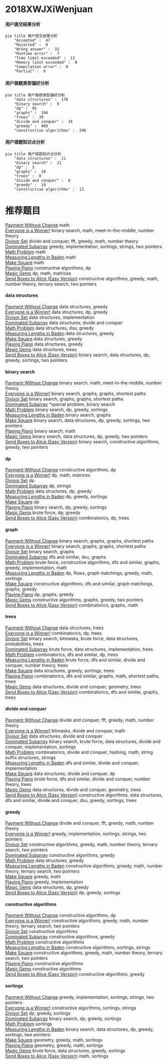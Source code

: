 # 2018XWJXiWenjuan
<!-- tabs:start -->
#### **用户提交结果分析**

```mermaid
pie title 用户提交结果分析
    "Accepted" :  47
    "Rejected" :  0
    "Wrong answer" :  32
    "Runtime error" :  7
    "Time limit exceeded" :  13
    "Memory limit exceeded" :  0
    "Compilation error" :  0
    "Partial" :  0
```
#### **用户做题类型偏好分析**

```mermaid
pie title 用户做题类型偏好分析
    "data structures" :  176
    "binary search" :  9
    "dp" :  95
    "graphs" :  104
    "trees" :  39
    "divide and conquer" :  34
    "greedy" :  469
    "constructive algorithms" :  296
```
#### **用户错题知识点分析**

```mermaid
pie title 用户错题知识点分析
    "data structures" :  11
    "binary search" :  11
    "dp" :  5
    "graphs" :  10
    "trees" :  0
    "divide and conquer" :  0
    "greedy" :  19
    "constructive algorithms" :  13
```
<!-- tabs:end -->
# 推荐题目
[Payment Without Change](http://codeforces.com/problemset/problem/1256/A)		math		  
[Everyone is a Winner!](http://codeforces.com/problemset/problem/1263/C)		binary search,
                        math,
                        meet-in-the-middle,
                        number theory		  
[Divisor Set](http://codeforces.com/problemset/problem/1257/G)		divide and conquer,
                        fft,
                        greedy,
                        math,
                        number theory		  
[Dominated Subarray](http://codeforces.com/problemset/problem/1257/C)		greedy,
                        implementation,
                        sortings,
                        strings,
                        two pointers		  
[Math Problem](https://codeforces.com/contest/1262/problem/A)		math		  
[Measuring Lengths in Baden](http://codeforces.com/problemset/problem/125/A)		math		  
[Make Square](http://codeforces.com/problemset/problem/1028/H)		math		  
[Playing Piano](https://codeforces.com/contest/1079/problem/C)		constructive algorithms,
                        dp		  
[Magic Gems](http://codeforces.com/problemset/problem/1117/D)		dp,
                        math,
                        matrices		  
[Send Boxes to Alice (Easy Version)](https://codeforces.com/contest/1255/problem/E1)		constructive algorithms,
                        greedy,
                        math,
                        number theory,
                        ternary search,
                        two pointers		  
<!-- tabs:start -->
#### **data structures**
[Payment Without Change](https://codeforces.com/contest/1261/problem/B2)		data structures,
                        greedy		  
[Everyone is a Winner!](http://codeforces.com/problemset/problem/1257/E)		data structures,
                        dp,
                        greedy		  
[Divisor Set](http://codeforces.com/problemset/problem/1263/E)		data structures,
                        implementation		  
[Dominated Subarray](http://codeforces.com/problemset/problem/1139/F)		data structures,
                        divide and conquer		  
[Math Problem](http://codeforces.com/problemset/problem/1051/G)		data structures,
                        dsu,
                        greedy		  
[Measuring Lengths in Baden](https://codeforces.com/contest/1261/problem/B1)		data structures,
                        greedy		  
[Make Square](https://codeforces.com/contest/1262/problem/D1)		data structures,
                        greedy		  
[Playing Piano](https://codeforces.com/contest/1262/problem/D2)		data structures,
                        greedy		  
[Magic Gems](http://codeforces.com/problemset/problem/1260/F)		data structures,
                        trees		  
[Send Boxes to Alice (Easy Version)](http://codeforces.com/problemset/problem/1257/D)		binary search,
                        data structures,
                        dp,
                        greedy,
                        sortings,
                        two pointers		  
#### **binary search**
[Payment Without Change](http://codeforces.com/problemset/problem/1263/C)		binary search,
                        math,
                        meet-in-the-middle,
                        number theory		  
[Everyone is a Winner!](https://codeforces.com/contest/1261/problem/C)		binary search,
                        graphs,
                        graphs,
                        shortest paths		  
[Divisor Set](https://codeforces.com/contest/1262/problem/E)		binary search,
                        graphs,
                        graphs,
                        shortest paths		  
[Dominated Subarray](http://codeforces.com/problemset/problem/1170/E)		*special problem,
                        binary search		  
[Math Problem](http://codeforces.com/problemset/problem/1260/D)		binary search,
                        dp,
                        greedy,
                        sortings		  
[Measuring Lengths in Baden](http://codeforces.com/problemset/problem/125/E)		binary search,
                        graphs		  
[Make Square](http://codeforces.com/problemset/problem/1257/D)		binary search,
                        data structures,
                        dp,
                        greedy,
                        sortings,
                        two pointers		  
[Playing Piano](http://codeforces.com/problemset/problem/1260/B)		binary search,
                        math		  
[Magic Gems](http://codeforces.com/problemset/problem/1492/C)		binary search,
                        data structures,
                        dp,
                        greedy,
                        two pointers		  
[Send Boxes to Alice (Easy Version)](http://codeforces.com/problemset/problem/1463/D)		binary search,
                        constructive algorithms,
                        greedy,
                        two pointers		  
#### **dp**
[Payment Without Change](https://codeforces.com/contest/1079/problem/C)		constructive algorithms,
                        dp		  
[Everyone is a Winner!](http://codeforces.com/problemset/problem/1117/D)		dp,
                        math,
                        matrices		  
[Divisor Set](https://codeforces.com/contest/1262/problem/F1)		dp		  
[Dominated Subarray](http://codeforces.com/problemset/problem/1015/F)		dp,
                        strings		  
[Math Problem](http://codeforces.com/problemset/problem/1257/E)		data structures,
                        dp,
                        greedy		  
[Measuring Lengths in Baden](http://codeforces.com/problemset/problem/1256/E)		dp,
                        greedy,
                        sortings		  
[Make Square](https://codeforces.com/contest/1261/problem/D1)		dp		  
[Playing Piano](http://codeforces.com/problemset/problem/1260/D)		binary search,
                        dp,
                        greedy,
                        sortings		  
[Magic Gems](http://codeforces.com/problemset/problem/1260/E)		brute force,
                        dp,
                        greedy		  
[Send Boxes to Alice (Easy Version)](http://codeforces.com/problemset/problem/1097/G)		combinatorics,
                        dp,
                        trees		  
#### **graph**
[Payment Without Change](https://codeforces.com/contest/1261/problem/C)		binary search,
                        graphs,
                        graphs,
                        shortest paths		  
[Everyone is a Winner!](https://codeforces.com/contest/1262/problem/E)		binary search,
                        graphs,
                        graphs,
                        shortest paths		  
[Divisor Set](http://codeforces.com/problemset/problem/125/E)		binary search,
                        graphs		  
[Dominated Subarray](http://codeforces.com/problemset/problem/1263/D)		dfs and similar,
                        dsu,
                        graphs		  
[Math Problem](http://codeforces.com/problemset/problem/1487/C)		brute force,
                        constructive algorithms,
                        dfs and similar,
                        graphs,
                        greedy,
                        implementation,
                        math		  
[Measuring Lengths in Baden](http://codeforces.com/problemset/problem/1437/C)		dp,
                        flows,
                        graph matchings,
                        greedy,
                        math,
                        sortings		  
[Make Square](http://codeforces.com/problemset/problem/1470/D)		constructive algorithms,
                        dfs and similar,
                        graph matchings,
                        graphs,
                        greedy		  
[Playing Piano](http://codeforces.com/problemset/problem/1476/C)		dp,
                        graphs,
                        greedy		  
[Magic Gems](http://codeforces.com/problemset/problem/1304/D)		constructive algorithms,
                        graphs,
                        greedy,
                        two pointers		  
[Send Boxes to Alice (Easy Version)](http://codeforces.com/problemset/problem/1475/C)		combinatorics,
                        graphs,
                        math		  
#### **trees**
[Payment Without Change](http://codeforces.com/problemset/problem/1260/F)		data structures,
                        trees		  
[Everyone is a Winner!](http://codeforces.com/problemset/problem/1097/G)		combinatorics,
                        dp,
                        trees		  
[Divisor Set](http://codeforces.com/problemset/problem/1479/D)		binary search,
                        bitmasks,
                        brute force,
                        data structures,
                        probabilities,
                        trees		  
[Dominated Subarray](http://codeforces.com/problemset/problem/1511/C)		brute force,
                        data structures,
                        implementation,
                        trees		  
[Math Problem](http://codeforces.com/problemset/problem/1499/F)		combinatorics,
                        dfs and similar,
                        dp,
                        trees		  
[Measuring Lengths in Baden](http://codeforces.com/problemset/problem/1491/E)		brute force,
                        dfs and similar,
                        divide and conquer,
                        number theory,
                        trees		  
[Make Square](http://codeforces.com/problemset/problem/1466/D)		data structures,
                        greedy,
                        sortings,
                        trees		  
[Playing Piano](http://codeforces.com/problemset/problem/1495/D)		combinatorics,
                        dfs and similar,
                        graphs,
                        math,
                        shortest paths,
                        trees		  
[Magic Gems](http://codeforces.com/problemset/problem/1303/G)		data structures,
                        divide and conquer,
                        geometry,
                        trees		  
[Send Boxes to Alice (Easy Version)](http://codeforces.com/problemset/problem/1454/E)		combinatorics,
                        dfs and similar,
                        graphs,
                        trees		  
#### **divide and conquer**
[Payment Without Change](http://codeforces.com/problemset/problem/1257/G)		divide and conquer,
                        fft,
                        greedy,
                        math,
                        number theory		  
[Everyone is a Winner!](http://codeforces.com/problemset/problem/1261/F)		bitmasks,
                        divide and conquer,
                        math		  
[Divisor Set](http://codeforces.com/problemset/problem/1139/F)		data structures,
                        divide and conquer		  
[Dominated Subarray](http://codeforces.com/problemset/problem/1461/D)		binary search,
                        brute force,
                        data structures,
                        divide and conquer,
                        implementation,
                        sortings		  
[Math Problem](http://codeforces.com/problemset/problem/1466/G)		combinatorics,
                        divide and conquer,
                        hashing,
                        math,
                        string suffix structures,
                        strings		  
[Measuring Lengths in Baden](http://codeforces.com/problemset/problem/1490/D)		dfs and similar,
                        divide and conquer,
                        implementation		  
[Make Square](https://codeforces.com/contest/1483/problem/C)		data structures,
                        divide and conquer,
                        dp		  
[Playing Piano](http://codeforces.com/problemset/problem/1491/E)		brute force,
                        dfs and similar,
                        divide and conquer,
                        number theory,
                        trees		  
[Magic Gems](http://codeforces.com/problemset/problem/1303/G)		data structures,
                        divide and conquer,
                        geometry,
                        trees		  
[Send Boxes to Alice (Easy Version)](http://codeforces.com/problemset/problem/1494/D)		constructive algorithms,
                        data structures,
                        dfs and similar,
                        divide and conquer,
                        dsu,
                        greedy,
                        sortings,
                        trees		  
#### **greedy**
[Payment Without Change](http://codeforces.com/problemset/problem/1257/G)		divide and conquer,
                        fft,
                        greedy,
                        math,
                        number theory		  
[Everyone is a Winner!](http://codeforces.com/problemset/problem/1257/C)		greedy,
                        implementation,
                        sortings,
                        strings,
                        two pointers		  
[Divisor Set](https://codeforces.com/contest/1255/problem/E1)		constructive algorithms,
                        greedy,
                        math,
                        number theory,
                        ternary search,
                        two pointers		  
[Dominated Subarray](http://codeforces.com/problemset/problem/125/D)		constructive algorithms,
                        greedy		  
[Math Problem](https://codeforces.com/contest/1261/problem/B2)		data structures,
                        greedy		  
[Measuring Lengths in Baden](https://codeforces.com/contest/1255/problem/E2)		constructive algorithms,
                        greedy,
                        math,
                        number theory,
                        ternary search,
                        two pointers		  
[Make Square](http://codeforces.com/problemset/problem/1257/A)		greedy,
                        math		  
[Playing Piano](http://codeforces.com/problemset/problem/1263/B)		greedy,
                        implementation		  
[Magic Gems](http://codeforces.com/problemset/problem/1257/E)		data structures,
                        dp,
                        greedy		  
[Send Boxes to Alice (Easy Version)](http://codeforces.com/problemset/problem/1256/E)		dp,
                        greedy,
                        sortings		  
#### **constructive algorithms**
[Payment Without Change](https://codeforces.com/contest/1079/problem/C)		constructive algorithms,
                        dp		  
[Everyone is a Winner!](https://codeforces.com/contest/1255/problem/E1)		constructive algorithms,
                        greedy,
                        math,
                        number theory,
                        ternary search,
                        two pointers		  
[Divisor Set](https://codeforces.com/contest/1261/problem/E)		constructive algorithms		  
[Dominated Subarray](http://codeforces.com/problemset/problem/125/D)		constructive algorithms,
                        greedy		  
[Math Problem](https://codeforces.com/contest/1261/problem/A)		constructive algorithms		  
[Measuring Lengths in Baden](http://codeforces.com/problemset/problem/1256/F)		constructive algorithms,
                        sortings,
                        strings		  
[Make Square](https://codeforces.com/contest/1255/problem/E2)		constructive algorithms,
                        greedy,
                        math,
                        number theory,
                        ternary search,
                        two pointers		  
[Playing Piano](https://codeforces.com/contest/1262/problem/C)		constructive algorithms		  
[Magic Gems](https://codeforces.com/contest/1262/problem/B)		constructive algorithms		  
[Send Boxes to Alice (Easy Version)](http://codeforces.com/problemset/problem/1493/A)		constructive algorithms,
                        greedy		  
#### **sortings**
[Payment Without Change](http://codeforces.com/problemset/problem/1257/C)		greedy,
                        implementation,
                        sortings,
                        strings,
                        two pointers		  
[Everyone is a Winner!](http://codeforces.com/problemset/problem/1256/F)		constructive algorithms,
                        sortings,
                        strings		  
[Divisor Set](http://codeforces.com/problemset/problem/1256/E)		dp,
                        greedy,
                        sortings		  
[Dominated Subarray](http://codeforces.com/problemset/problem/1260/D)		binary search,
                        dp,
                        greedy,
                        sortings		  
[Math Problem](http://codeforces.com/problemset/problem/1005/E2)		sortings		  
[Measuring Lengths in Baden](http://codeforces.com/problemset/problem/1257/D)		binary search,
                        data structures,
                        dp,
                        greedy,
                        sortings,
                        two pointers		  
[Make Square](https://codeforces.com/contest/1496/problem/C)		geometry,
                        greedy,
                        math,
                        sortings		  
[Playing Piano](http://codeforces.com/problemset/problem/1495/A)		geometry,
                        greedy,
                        math,
                        sortings		  
[Magic Gems](http://codeforces.com/problemset/problem/1497/A)		brute force,
                        data structures,
                        greedy,
                        sortings		  
[Send Boxes to Alice (Easy Version)](http://codeforces.com/problemset/problem/1427/A)		math,
                        sortings		  
<!-- tabs:end -->
